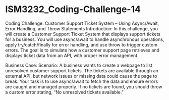# ISM3232_Coding-Challenge-14
Coding Challenge: Customer Support Ticket System – Using Async/Await, Error Handling, and Throw Statements
Introduction:
In this challenge, you will create a Customer Support Ticket System that displays support tickets for a business. You will use async/await to handle asynchronous operations, apply try/catch/finally for error handling, and use throw to trigger custom errors. The goal is to simulate how a customer support page retrieves and displays ticket data from an API, with proper error management.

Business Case:
Scenario: A business wants to create a webpage to list unresolved customer support tickets. The tickets are available through an external API, but network issues or missing data could cause the page to break. Your task is to use async/await to fetch the data and ensure errors are caught and managed properly. If no tickets are found, you should throw a custom error stating, “No unresolved tickets available.”